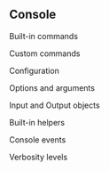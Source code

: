 ## Console

Built-in commands

Custom commands

Configuration

Options and arguments

Input and Output objects

Built-in helpers

Console events

Verbosity levels